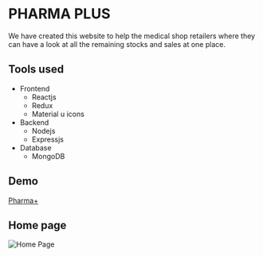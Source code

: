 # PHARMA PLUS

We have created this website to help the medical shop retailers where they can have a look at all the remaining stocks and sales at one place.

## Tools used

- Frontend
  - Reactjs
  - Redux
  - Material u icons
- Backend
  - Nodejs
  - Expressjs
- Database
  - MongoDB

## Demo

[Pharma+](https://pharmaplus.herokuapp.com/)

## Home page

<img src="https://res.cloudinary.com/siddarth72/image/upload/v1647770603/pharmaplus/home_giffy_q4m14k.gif" alt="Home Page"></img>
